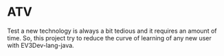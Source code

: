 # ATV
Test a new technology is always a bit tedious and it requires an amount of time. So, this project try to reduce the curve of learning of any new user with EV3Dev-lang-java.
